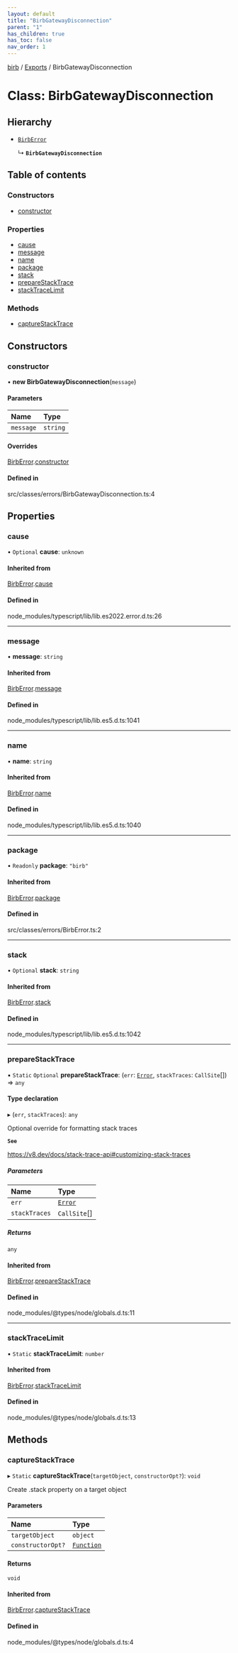 ```yaml
---
layout: default
title: "BirbGatewayDisconnection"
parent: "1"
has_children: true
has_toc: false
nav_order: 1
---
```


[birb](../README.md) / [Exports](../modules.md) / BirbGatewayDisconnection

# Class: BirbGatewayDisconnection

## Hierarchy

- [`BirbError`](../BirbError/index.md)

  ↳ **`BirbGatewayDisconnection`**

## Table of contents

### Constructors

- [constructor](index.md#constructor)

### Properties

- [cause](index.md#cause)
- [message](index.md#message)
- [name](index.md#name)
- [package](index.md#package)
- [stack](index.md#stack)
- [prepareStackTrace](index.md#preparestacktrace)
- [stackTraceLimit](index.md#stacktracelimit)

### Methods

- [captureStackTrace](index.md#capturestacktrace)

## Constructors

### constructor

• **new BirbGatewayDisconnection**(`message`)

#### Parameters

| Name | Type |
| :------ | :------ |
| `message` | `string` |

#### Overrides

[BirbError](../BirbError/index.md).[constructor](../BirbError/index.md#constructor)

#### Defined in

src/classes/errors/BirbGatewayDisconnection.ts:4

## Properties

### cause

• `Optional` **cause**: `unknown`

#### Inherited from

[BirbError](../BirbError/index.md).[cause](../BirbError/index.md#cause)

#### Defined in

node_modules/typescript/lib/lib.es2022.error.d.ts:26

___

### message

• **message**: `string`

#### Inherited from

[BirbError](../BirbError/index.md).[message](../BirbError/index.md#message)

#### Defined in

node_modules/typescript/lib/lib.es5.d.ts:1041

___

### name

• **name**: `string`

#### Inherited from

[BirbError](../BirbError/index.md).[name](../BirbError/index.md#name)

#### Defined in

node_modules/typescript/lib/lib.es5.d.ts:1040

___

### package

• `Readonly` **package**: ``"birb"``

#### Inherited from

[BirbError](../BirbError/index.md).[package](../BirbError/index.md#package)

#### Defined in

src/classes/errors/BirbError.ts:2

___

### stack

• `Optional` **stack**: `string`

#### Inherited from

[BirbError](../BirbError/index.md).[stack](../BirbError/index.md#stack)

#### Defined in

node_modules/typescript/lib/lib.es5.d.ts:1042

___

### prepareStackTrace

▪ `Static` `Optional` **prepareStackTrace**: (`err`: [`Error`]( https://developer.mozilla.org/en-US/docs/Web/JavaScript/Reference/Global_Objects/Error ), `stackTraces`: `CallSite`[]) => `any`

#### Type declaration

▸ (`err`, `stackTraces`): `any`

Optional override for formatting stack traces

**`See`**

https://v8.dev/docs/stack-trace-api#customizing-stack-traces

##### Parameters

| Name | Type |
| :------ | :------ |
| `err` | [`Error`]( https://developer.mozilla.org/en-US/docs/Web/JavaScript/Reference/Global_Objects/Error ) |
| `stackTraces` | `CallSite`[] |

##### Returns

`any`

#### Inherited from

[BirbError](../BirbError/index.md).[prepareStackTrace](../BirbError/index.md#preparestacktrace)

#### Defined in

node_modules/@types/node/globals.d.ts:11

___

### stackTraceLimit

▪ `Static` **stackTraceLimit**: `number`

#### Inherited from

[BirbError](../BirbError/index.md).[stackTraceLimit](../BirbError/index.md#stacktracelimit)

#### Defined in

node_modules/@types/node/globals.d.ts:13

## Methods

### captureStackTrace

▸ `Static` **captureStackTrace**(`targetObject`, `constructorOpt?`): `void`

Create .stack property on a target object

#### Parameters

| Name | Type |
| :------ | :------ |
| `targetObject` | `object` |
| `constructorOpt?` | [`Function`]( https://developer.mozilla.org/en-US/docs/Web/JavaScript/Reference/Global_Objects/Function ) |

#### Returns

`void`

#### Inherited from

[BirbError](../BirbError/index.md).[captureStackTrace](../BirbError/index.md#capturestacktrace)

#### Defined in

node_modules/@types/node/globals.d.ts:4
